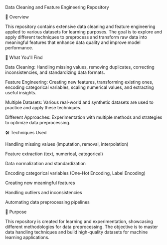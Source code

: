 Data Cleaning and Feature Engineering Repository

📌 Overview

This repository contains extensive data cleaning and feature engineering applied to various datasets for learning purposes. The goal is to explore and apply different techniques to preprocess and transform raw data into meaningful features that enhance data quality and improve model performance.

🚀 What You'll Find

Data Cleaning: Handling missing values, removing duplicates, correcting inconsistencies, and standardizing data formats.

Feature Engineering: Creating new features, transforming existing ones, encoding categorical variables, scaling numerical values, and extracting useful insights.

Multiple Datasets: Various real-world and synthetic datasets are used to practice and apply these techniques.

Different Approaches: Experimentation with multiple methods and strategies to optimize data preprocessing.

🛠️ Techniques Used

Handling missing values (imputation, removal, interpolation)

Feature extraction (text, numerical, categorical)

Data normalization and standardization

Encoding categorical variables (One-Hot Encoding, Label Encoding)

Creating new meaningful features

Handling outliers and inconsistencies

Automating data preprocessing pipelines


🎯 Purpose

This repository is created for learning and experimentation, showcasing different methodologies for data preprocessing. The objective is to master data handling techniques and build high-quality datasets for machine learning applications.
